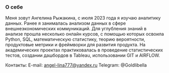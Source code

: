 ### О себе 

Меня зовут Ангелина Рыжакина, с июля 2023 года я изучаю аналитику данных. Ранее я занималась анализом данных в сфере внешнеэкономических коммуникаций.
Для углубления знаний в анализе прошла несколько онлайн курсов, с помощью которых освоила Python, SQL, математическую статистику, теорию вероятности, продуктовые метрики и фреймворки для развития продукта. На академических проектах практиковалась в проведение статистических тестов, создании дашбордов в Tableau, использовании GIT и AIRFLOW.

Контакты:
E-mail: angel-lina777@yandex.ru
Telegram: @Goldlibella
